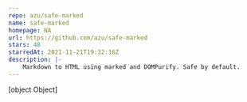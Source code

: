 ```yaml
---
repo: azu/safe-marked
name: safe-marked
homepage: NA
url: https://github.com/azu/safe-marked
stars: 48
starredAt: 2021-11-21T19:32:16Z
description: |-
    Markdown to HTML using marked and DOMPurify. Safe by default.
---
```


[object Object]
